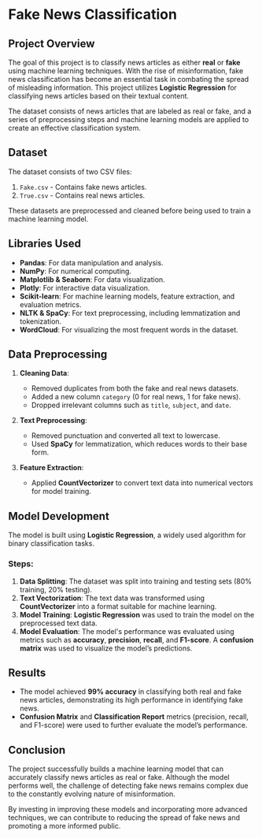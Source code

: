 # Fake News Classification

## Project Overview

The goal of this project is to classify news articles as either **real** or **fake** using machine learning techniques. With the rise of misinformation, fake news classification has become an essential task in combating the spread of misleading information. This project utilizes **Logistic Regression** for classifying news articles based on their textual content.

The dataset consists of news articles that are labeled as real or fake, and a series of preprocessing steps and machine learning models are applied to create an effective classification system.

## Dataset

The dataset consists of two CSV files:

1. `Fake.csv` - Contains fake news articles.
2. `True.csv` - Contains real news articles.

These datasets are preprocessed and cleaned before being used to train a machine learning model.

## Libraries Used

- **Pandas**: For data manipulation and analysis.
- **NumPy**: For numerical computing.
- **Matplotlib & Seaborn**: For data visualization.
- **Plotly**: For interactive data visualization.
- **Scikit-learn**: For machine learning models, feature extraction, and evaluation metrics.
- **NLTK & SpaCy**: For text preprocessing, including lemmatization and tokenization.
- **WordCloud**: For visualizing the most frequent words in the dataset.

## Data Preprocessing

1. **Cleaning Data**:
   - Removed duplicates from both the fake and real news datasets.
   - Added a new column `category` (0 for real news, 1 for fake news).
   - Dropped irrelevant columns such as `title`, `subject`, and `date`.

2. **Text Preprocessing**:
   - Removed punctuation and converted all text to lowercase.
   - Used **SpaCy** for lemmatization, which reduces words to their base form.
   
3. **Feature Extraction**:
   - Applied **CountVectorizer** to convert text data into numerical vectors for model training.

## Model Development

The model is built using **Logistic Regression**, a widely used algorithm for binary classification tasks.

### Steps:
1. **Data Splitting**: The dataset was split into training and testing sets (80% training, 20% testing).
2. **Text Vectorization**: The text data was transformed using **CountVectorizer** into a format suitable for machine learning.
3. **Model Training**: **Logistic Regression** was used to train the model on the preprocessed text data.
4. **Model Evaluation**: The model's performance was evaluated using metrics such as **accuracy**, **precision**, **recall**, and **F1-score**. A **confusion matrix** was used to visualize the model’s predictions.

## Results

- The model achieved **99% accuracy** in classifying both real and fake news articles, demonstrating its high performance in identifying fake news.
- **Confusion Matrix** and **Classification Report** metrics (precision, recall, and F1-score) were used to further evaluate the model’s performance.

## Conclusion

The project successfully builds a machine learning model that can accurately classify news articles as real or fake. Although the model performs well, the challenge of detecting fake news remains complex due to the constantly evolving nature of misinformation.

By investing in improving these models and incorporating more advanced techniques, we can contribute to reducing the spread of fake news and promoting a more informed public.

